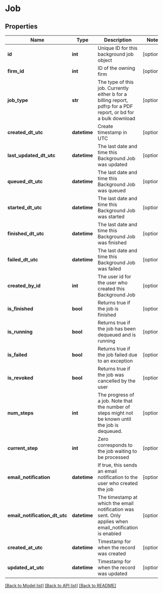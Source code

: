 # Job

## Properties
Name | Type | Description | Notes
------------ | ------------- | ------------- | -------------
**id** | **int** | Unique ID for this background job object | [optional] 
**firm_id** | **int** | ID of the owning firm | [optional] 
**job_type** | **str** | The type of this job. Currently either b for a billing report, pdfrp for a PDF report, or bd for a bulk download | [optional] 
**created_dt_utc** | **datetime** | Create timestamp in UTC | [optional] 
**last_updated_dt_utc** | **datetime** | The last date and time this Background Job was updated | [optional] 
**queued_dt_utc** | **datetime** | The last date and time this Background Job was queued | [optional] 
**started_dt_utc** | **datetime** | The last date and time this Background Job was started | [optional] 
**finished_dt_utc** | **datetime** | The last date and time this Background Job was finished | [optional] 
**failed_dt_utc** | **datetime** | The last date and time this Background Job was failed | [optional] 
**created_by_id** | **int** | The user id for the user who created this Background Job | [optional] 
**is_finished** | **bool** | Returns true if the job is finished | [optional] 
**is_running** | **bool** | Returns true if the job has been dequeued and is running | [optional] 
**is_failed** | **bool** | Returns true if the job failed due to an exception | [optional] 
**is_revoked** | **bool** | Returns true if the job was cancelled by the user | [optional] 
**num_steps** | **int** | The progress of a job. Note that the number of steps might not be known until the job is dequeued. | [optional] 
**current_step** | **int** | Zero corresponds to the job waiting to be processed | [optional] 
**email_notification** | **datetime** | If true, this sends an email notification to the user who created the job | [optional] 
**email_notification_dt_utc** | **datetime** | The timestamp at which the email notification was sent. Only applies when email_notification is enabled | [optional] 
**created_at_utc** | **datetime** | Timestamp for when the record was created | [optional] 
**updated_at_utc** | **datetime** | Timestamp for when the record was updated | [optional] 

[[Back to Model list]](../README.md#documentation-for-models) [[Back to API list]](../README.md#documentation-for-api-endpoints) [[Back to README]](../README.md)

